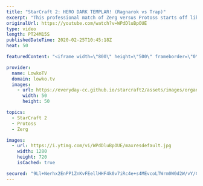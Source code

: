 ```yaml
---
title: "StarCraft 2: HERO DARK TEMPLAR! (Ragnarok vs Trap)"
excerpt: "This professional match of Zerg versus Protoss starts off like most ZvP matchups currently do, with a Stargate and Oracles. Protoss transitions towards the mid game with Archon Immortal Zealot and Psionic Storm, where as Zerg decides to focus on Roach Ravager Ling Bane. The match becomes far more interesting"
originalUrl: https://youtube.com/watch?v=WPdDluBpOUE
type: video
length: PT24M15S
publishedDateTime: 2020-02-25T10:45:18Z
heat: 50

featuredContent: "<iframe width=\"800\" height=\"500\" frameborder=\"0\" src=\"https://www.youtube.com/embed/WPdDluBpOUE\" allow=\"accelerometer; autoplay; encrypted-media; gyroscope; picture-in-picture\" allowfullscreen></iframe>"

provider:
  name: LowkoTV
  domain: lowko.tv
  images:
    - url: https://everyday-cc.github.io/starcraft2/assets/images/organizations/lowko.tv-50x50.jpg
      width: 50
      height: 50

topics:
  - StarCraft 2
  - Protoss
  - Zerg

images:
  - url: https://i.ytimg.com/vi/WPdDluBpOUE/maxresdefault.jpg
    width: 1280
    height: 720
    isCached: true

secured: "9Ll+Nerhx2EnPP1ZnKvFEellHHF4k0v7iRc4e+s4MEvcoLTWrm0W0d2W/vY/C7DSshLm4HiA9Q70UhkLFhZeDRD39iYPpRog89TlX+00ST+J2ONE3oEnwMuvOxS0gyIIRcp8bxXU8KoC2k42GyYQCXw0l8poyWMxuBJK1re2Bt1svktdX74heobYuOunx9FiAMSk8iqeAhKWTdtooCgpmTCg0B65tNhRHeS3ZBlmVXesBt0khGSTfsVWFFQooNVJjsmSXeG9m78fcp/eXAzXLS+PE1+m9i5MEJjKVEdbI9vWSVrfxLGJwEzXtKmujs8l7rKUCkLTfCu1UG+bOevXgmcKIc0uFz/buADFh+wTLl2jLoejz9p5nHLmlLl1oMFnVwuDwr4YiVIRvkA7hHs1hnSDOPCnpt5pHt7hE20iag4=;Mk1UOp2JUksSD9mFKww17w=="
---
```


